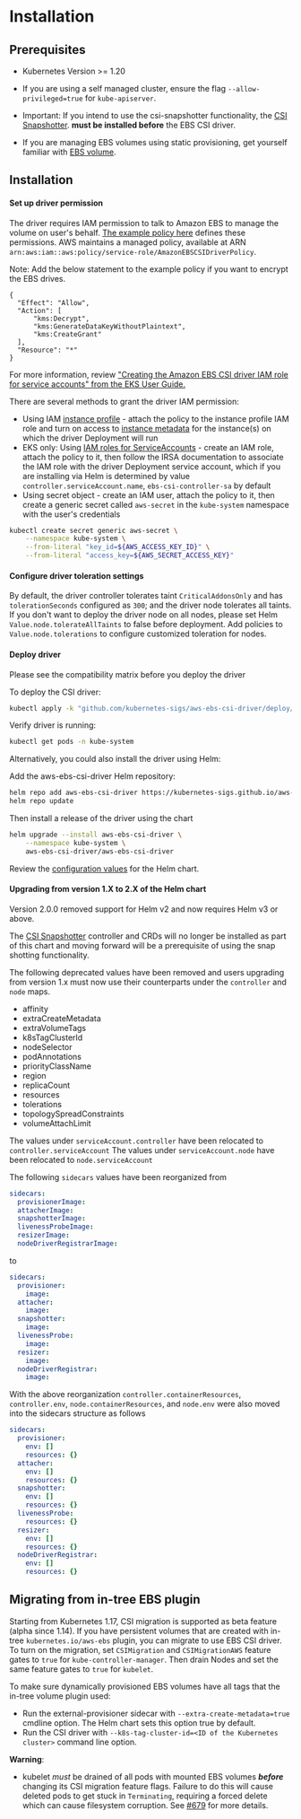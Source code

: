 # Installation

## Prerequisites

* Kubernetes Version >= 1.20 

* If you are using a self managed cluster, ensure the flag `--allow-privileged=true` for `kube-apiserver`.

* Important: If you intend to use the csi-snapshotter functionality, the [CSI Snapshotter](https://github.com/kubernetes-csi/external-snapshotter). **must be installed before** the EBS CSI driver.

* If you are managing EBS volumes using static provisioning, get yourself familiar with [EBS volume](https://docs.aws.amazon.com/AWSEC2/latest/UserGuide/AmazonEBS.html).

## Installation
#### Set up driver permission
The driver requires IAM permission to talk to Amazon EBS to manage the volume on user's behalf. [The example policy here](./example-iam-policy.json) defines these permissions. AWS maintains a managed policy, available at ARN `arn:aws:iam::aws:policy/service-role/AmazonEBSCSIDriverPolicy`. 

Note: Add the below statement to the example policy if you want to encrypt the EBS drives. 
```
{
  "Effect": "Allow",
  "Action": [
      "kms:Decrypt",
      "kms:GenerateDataKeyWithoutPlaintext",
      "kms:CreateGrant"
  ],
  "Resource": "*"
}
```

For more information, review ["Creating the Amazon EBS CSI driver IAM role for service accounts" from the EKS User Guide.](https://docs.aws.amazon.com/eks/latest/userguide/csi-iam-role.html) 

There are several methods to grant the driver IAM permission:
* Using IAM [instance profile](https://docs.aws.amazon.com/IAM/latest/UserGuide/id_roles_use_switch-role-ec2_instance-profiles.html) - attach the policy to the instance profile IAM role and turn on access to [instance metadata](https://docs.aws.amazon.com/AWSEC2/latest/UserGuide/ec2-instance-metadata.html) for the instance(s) on which the driver Deployment will run
* EKS only: Using [IAM roles for ServiceAccounts](https://docs.aws.amazon.com/eks/latest/userguide/iam-roles-for-service-accounts.html) - create an IAM role, attach the policy to it, then follow the IRSA documentation to associate the IAM role with the driver Deployment service account, which if you are installing via Helm is determined by value `controller.serviceAccount.name`, `ebs-csi-controller-sa` by default
* Using secret object - create an IAM user, attach the policy to it, then create a generic secret called `aws-secret` in the `kube-system` namespace with the user's credentials
```sh
kubectl create secret generic aws-secret \
    --namespace kube-system \
    --from-literal "key_id=${AWS_ACCESS_KEY_ID}" \
    --from-literal "access_key=${AWS_SECRET_ACCESS_KEY}"
```

#### Configure driver toleration settings
By default, the driver controller tolerates taint `CriticalAddonsOnly` and has `tolerationSeconds` configured as `300`; and the driver node tolerates all taints. If you don't want to deploy the driver node on all nodes, please set Helm `Value.node.tolerateAllTaints` to false before deployment. Add policies to `Value.node.tolerations` to configure customized toleration for nodes.

#### Deploy driver
Please see the compatibility matrix before you deploy the driver

To deploy the CSI driver:
```sh
kubectl apply -k "github.com/kubernetes-sigs/aws-ebs-csi-driver/deploy/kubernetes/overlays/stable/?ref=release-1.14"
```

Verify driver is running:
```sh
kubectl get pods -n kube-system
```

Alternatively, you could also install the driver using Helm:

Add the aws-ebs-csi-driver Helm repository:
```sh
helm repo add aws-ebs-csi-driver https://kubernetes-sigs.github.io/aws-ebs-csi-driver
helm repo update
```

Then install a release of the driver using the chart
```sh
helm upgrade --install aws-ebs-csi-driver \
    --namespace kube-system \
    aws-ebs-csi-driver/aws-ebs-csi-driver
```

Review the [configuration values](https://github.com/kubernetes-sigs/aws-ebs-csi-driver/blob/master/charts/aws-ebs-csi-driver/values.yaml) for the Helm chart.

#### Upgrading from version 1.X to 2.X of the Helm chart
Version 2.0.0 removed support for Helm v2 and now requires Helm v3 or above.

The [CSI Snapshotter](https://github.com/kubernetes-csi/external-snapshotter) controller and CRDs will no longer be installed as part of this chart and moving forward will be a prerequisite of using the snap shotting functionality.

The following deprecated values have been removed and users upgrading from version 1.x must now use their counterparts under the `controller` and `node` maps.
* affinity
* extraCreateMetadata
* extraVolumeTags
* k8sTagClusterId
* nodeSelector
* podAnnotations
* priorityClassName
* region
* replicaCount
* resources
* tolerations
* topologySpreadConstraints
* volumeAttachLimit

The values under `serviceAccount.controller` have been relocated to `controller.serviceAccount`
The values under `serviceAccount.node` have been relocated to `node.serviceAccount`

The following `sidecars` values have been reorganized from
```yaml
sidecars:
  provisionerImage:
  attacherImage:
  snapshotterImage:
  livenessProbeImage:
  resizerImage:
  nodeDriverRegistrarImage:
```
to
```yaml
sidecars:
  provisioner:
    image:
  attacher:
    image:
  snapshotter:
    image:
  livenessProbe:
    image:
  resizer:
    image:
  nodeDriverRegistrar:
    image:
```

With the above reorganization `controller.containerResources`, `controller.env`, `node.containerResources`, and `node.env` were also moved into the sidecars structure as follows
```yaml
sidecars:
  provisioner:
    env: []
    resources: {}
  attacher:
    env: []
    resources: {}
  snapshotter:
    env: []
    resources: {}
  livenessProbe:
    resources: {}
  resizer:
    env: []
    resources: {}
  nodeDriverRegistrar:
    env: []
    resources: {}
```

## Migrating from in-tree EBS plugin
Starting from Kubernetes 1.17, CSI migration is supported as beta feature (alpha since 1.14). If you have persistent volumes that are created with in-tree `kubernetes.io/aws-ebs` plugin, you can migrate to use EBS CSI driver. To turn on the migration, set `CSIMigration` and `CSIMigrationAWS` feature gates to `true` for `kube-controller-manager`. Then drain Nodes and set the same feature gates to `true` for `kubelet`.

To make sure dynamically provisioned EBS volumes have all tags that the in-tree volume plugin used:
* Run the external-provisioner sidecar with `--extra-create-metadata=true` cmdline option. The Helm chart sets this option true by default.
* Run the CSI driver with `--k8s-tag-cluster-id=<ID of the Kubernetes cluster>` command line option.

**Warning**:
* kubelet *must* be drained of all pods with mounted EBS volumes ***before*** changing its CSI migration feature flags.  Failure to do this will cause deleted pods to get stuck in `Terminating`, requiring a forced delete which can cause filesystem corruption. See [#679](../../../issues/679) for more details.

